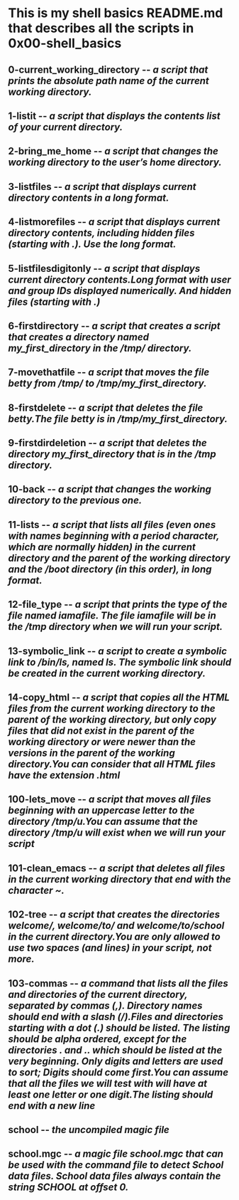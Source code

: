 # This is my shell basics README.md that describes all the scripts in 0x00-shell_basics

## 0-current_working_directory -- *a script that prints the absolute path name of the current working directory.*

## 1-listit -- *a script that displays the contents list of your current directory.*

## 2-bring_me_home -- *a script that changes the working directory to the user’s home directory.*

## 3-listfiles -- *a script that displays current directory contents in a long format.*

## 4-listmorefiles -- *a script that displays current directory contents, including hidden files (starting with .). Use the long format.*

## 5-listfilesdigitonly -- *a script that displays current directory contents.Long format with user and group IDs displayed numerically. And hidden files (starting with .)*

## 6-firstdirectory -- *a script that creates a script that creates a directory named my_first_directory in the /tmp/ directory.*

## 7-movethatfile -- *a script that moves the file betty from /tmp/ to /tmp/my_first_directory.*

## 8-firstdelete -- *a script that deletes the file betty.The file betty is in /tmp/my_first_directory.*

## 9-firstdirdeletion -- *a script that deletes the directory my_first_directory that is in the /tmp directory.*

## 10-back -- *a script that changes the working directory to the previous one.*

## 11-lists -- *a script that lists all files (even ones with names beginning with a period character, which are normally hidden) in the current directory and the parent of the working directory and the /boot directory (in this order), in long format.*

## 12-file_type -- *a script that prints the type of the file named iamafile. The file iamafile will be in the /tmp directory when we will run your script.*

## 13-symbolic_link -- *a script to create a symbolic link to /bin/ls, named __ls__. The symbolic link should be created in the current working directory.*

## 14-copy_html -- *a script that copies all the HTML files from the current working directory to the parent of the working directory, but only copy files that did not exist in the parent of the working directory or were newer than the versions in the parent of the working directory.You can consider that all HTML files have the extension .html*

## 100-lets_move -- *a script that moves all files beginning with an uppercase letter to the directory /tmp/u.You can assume that the directory /tmp/u will exist when we will run your script*

## 101-clean_emacs -- *a script that deletes all files in the current working directory that end with the character ~.*

## 102-tree -- *a script that creates the directories welcome/, welcome/to/ and welcome/to/school in the current directory.You are only allowed to use two spaces (and lines) in your script, not more.*

## 103-commas -- *a command that lists all the files and directories of the current directory, separated by commas (,). Directory names should end with a slash (/).Files and directories starting with a dot (.) should be listed. The listing should be alpha ordered, except for the directories . and .. which should be listed at the very beginning. Only digits and letters are used to sort; Digits should come first.You can assume that all the files we will test with will have at least one letter or one digit.The listing should end with a new line*

## school -- *the uncompiled magic file*

## school.mgc -- *a magic file school.mgc that can be used with the command file to detect School data files. School data files always contain the string SCHOOL at offset 0.*
